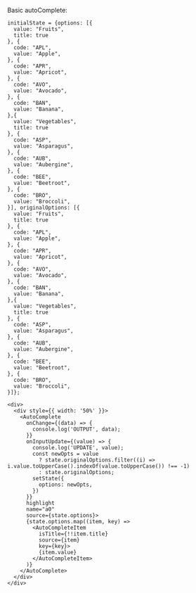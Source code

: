 Basic autoComplete:

    initialState = {options: [{
      value: "Fruits",
      title: true
    }, {
      code: "APL",
      value: "Apple",
    }, {
      code: "APR",
      value: "Apricot",
    }, {
      code: "AVO",
      value: "Avocado",
    }, {
      code: "BAN",
      value: "Banana",
    },{
      value: "Vegetables",
      title: true
    }, {
      code: "ASP",
      value: "Asparagus",
    }, {
      code: "AUB",
      value: "Aubergine",
    }, {
      code: "BEE",
      value: "Beetroot",
    }, {
      code: "BRO",
      value: "Broccoli",
    }], originalOptions: [{
      value: "Fruits",
      title: true
    }, {
      code: "APL",
      value: "Apple",
    }, {
      code: "APR",
      value: "Apricot",
    }, {
      code: "AVO",
      value: "Avocado",
    }, {
      code: "BAN",
      value: "Banana",
    },{
      value: "Vegetables",
      title: true
    }, {
      code: "ASP",
      value: "Asparagus",
    }, {
      code: "AUB",
      value: "Aubergine",
    }, {
      code: "BEE",
      value: "Beetroot",
    }, {
      code: "BRO",
      value: "Broccoli",
    }]};

    <div>
      <div style={{ width: '50%' }}>
        <AutoComplete
          onChange={(data) => {
            console.log('OUTPUT', data);
          }}
          onInputUpdate={(value) => {
            console.log('UPDATE', value);
            const newOpts = value
              ? state.originalOptions.filter((i) => i.value.toUpperCase().indexOf(value.toUpperCase()) !== -1)
              : state.originalOptions;
            setState({
              options: newOpts,
            })
          }}
          highlight
          name="a0"
          source={state.options}>
          {state.options.map((item, key) =>
            <AutoCompleteItem
              isTitle={!!item.title}
              source={item}
              key={key}>
              {item.value}
            </AutoCompleteItem>
          )}
        </AutoComplete>
      </div>
    </div>
